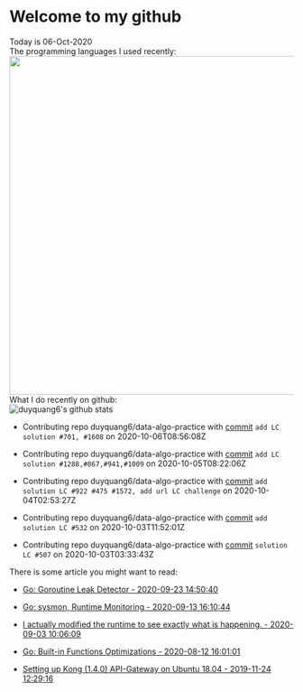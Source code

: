 # Welcome to my github 
Today is 06-Oct-2020\
The programming languages I used recently:\
<img src="https://wakatime.com/share/@duyquang6/fbe267a6-a29b-4a1a-b769-c566a361c376.svg" width="600">\
What I do recently on github:\
![duyquang6's github stats](https://github-readme-stats.vercel.app/api?username=duyquang6&layout=compact&hide=stars,prs,contribs,issues)

 - Contributing repo duyquang6/data-algo-practice with [commit](https://github.com/duyquang6/data-algo-practice/commit/b226ba857bdf8534f4d98c2d4ffd8bf8a3b8f486) `add LC solution #701, #1608` on  2020-10-06T08:56:08Z

 - Contributing repo duyquang6/data-algo-practice with [commit](https://github.com/duyquang6/data-algo-practice/commit/46de4b4379838a7e64332149fedd3f03d10f7ef7) `add LC solution #1288,#867,#941,#1009` on  2020-10-05T08:22:06Z

 - Contributing repo duyquang6/data-algo-practice with [commit](https://github.com/duyquang6/data-algo-practice/commit/665f7dd1184b49e5b054706291f69eeebc20415c) `add solution LC #922 #475 #1572, add url LC challenge` on  2020-10-04T02:53:27Z

 - Contributing repo duyquang6/data-algo-practice with [commit](https://github.com/duyquang6/data-algo-practice/commit/3119d7b81d0b4407d54d4ea62ce73fef27a41eb5) `add solution LC #532` on  2020-10-03T11:52:01Z

 - Contributing repo duyquang6/data-algo-practice with [commit](https://github.com/duyquang6/data-algo-practice/commit/e1825a609e2cfecccc8925383dd77fd0a21886bb) `solution LC #507` on  2020-10-03T03:33:43Z

There is some article you might want to read:

 - [Go: Goroutine Leak Detector - 2020-09-23 14:50:40](https://medium.com/a-journey-with-go/go-goroutine-leak-detector-61a949beb88?source=rss-f26b90a8ca4b------2)

 - [Go: sysmon, Runtime Monitoring - 2020-09-13 16:10:44](https://medium.com/@blanchon.vincent/go-sysmon-runtime-monitoring-cff9395060b5?source=rss-f26b90a8ca4b------2)

 - [I actually modified the runtime to see exactly what is happening. - 2020-09-03 10:06:09](https://medium.com/@blanchon.vincent/i-actually-modified-the-runtime-to-see-exactly-what-is-happening-a0f320f274c9?source=rss-f26b90a8ca4b------2)

 - [Go: Built-in Functions Optimizations - 2020-08-12 16:01:01](https://medium.com/a-journey-with-go/go-built-in-functions-optimizations-70c5abb3a680?source=rss-f26b90a8ca4b------2)

 - [Setting up Kong (1.4.0) API-Gateway on Ubuntu 18.04 - 2019-11-24 12:29:16](https://medium.com/@sudarakayasindu/setting-up-kong-1-4-0-api-gateway-on-ubuntu-18-04-a44d65166123?source=rss-1a65837801e2------2)

